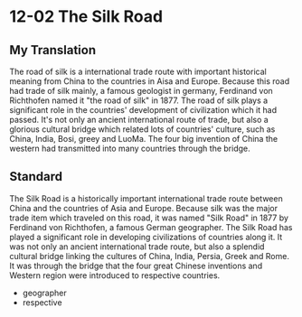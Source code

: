 #   12-02 The Silk Road

##  My Translation

The road of silk is a international trade route with important historical meaning from China to the countries in Aisa and Europe. Because this road had trade of silk mainly, a famous geologist in germany, Ferdinand von Richthofen named it "the road of silk" in 1877. The road of silk plays a significant role in the countries' development of civilization which it had passed. It's not only an ancient international route of trade, but also a glorious cultural bridge which related lots of countries' culture, such as China, India, Bosi, greey and LuoMa. The four big invention of China the western had transmitted into many countries through the bridge.

##  Standard

The Silk Road is a historically important international trade route between China and the countries of Asia and Europe. Because silk was the major trade item which traveled on this road, it was named "Silk Road" in 1877 by Ferdinand von Richthofen, a famous German geographer. The Silk Road has played a significant role in developing civilizations of countries along it. It was not only an ancient international trade route, but also a splendid cultural bridge linking the cultures of China, India, Persia, Greek and Rome. It was through the bridge that the four great Chinese inventions and Western region were introduced to respective countries.

*   geographer
*   respective